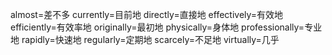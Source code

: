 almost=差不多
currently=目前地
directly=直接地
effectively=有效地
efficiently=有效率地
originally=最初地
physically=身体地
professionally=专业地
rapidly=快速地
regularly=定期地
scarcely=不足地
virtually=几乎